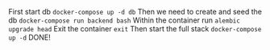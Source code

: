 First start db
`docker-compose up -d db`
Then we need to create and seed the db
`docker-compose run backend bash`
Within the container run
`alembic upgrade head`
Exit the container
`exit`
Then start the full stack
`docker-compose up -d`
DONE!